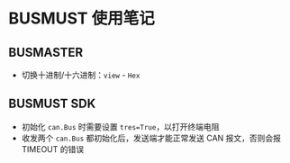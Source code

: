 # BUSMUST 使用笔记

## BUSMASTER

- 切换十进制/十六进制：`view` - `Hex`

## BUSMUST SDK

- 初始化 `can.Bus` 时需要设置 `tres=True`，以打开终端电阻
- 收发两个 `can.Bus` 都初始化后，发送端才能正常发送 CAN 报文，否则会报 TIMEOUT 的错误